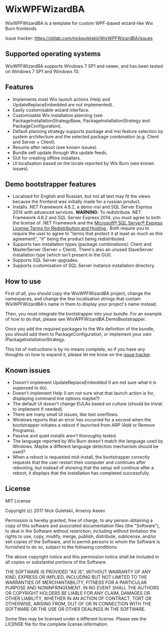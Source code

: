 # WixWPFWizardBA

WixWPFWizardBA is a template for custom WPF-based wizard-like Wix Burn frontends.

Issue tracker: https://gitlab.com/nickguletskii/WixWPFWizardBA/issues

## Supported operating systems

WixWPFWizardBA supports Windows 7 SP1 and newer, and has been tested on Windows 7 SP1 and Windows 10.

## Features

* Implements most Wix launch actions (Help and UpdateReplaceEmbedded are not implemented).
* Easily customisable wizard interface.
* Customisable Wix installation planning (see PackageInstallationStrategyBase, PackageInstallationStrategy and PackageConfiguration).
* Default planning strategy supports package and msi feature selection by system architecture and the selected package combination (e.g. Client and Server + Client).
* Resume after reboot (see known issues).
* Bundle self update through Wix update feeds.
* GUI for creating offline installers.
* UI localisation based on the locale reported by Wix Burn (see known issues).

## Demo bootstrapper features

* Localised for English and Russian, but not all text may fit the views because the frontend was initially made for a russian product.
* Installs .NET Framework 4.6.2, a demo msi and SQL Server Express 2014 with advanced services. **WARNING:** To redistribute .NET Framework 4.6.2 and SQL Server Express 2014, you must agree to both the license of .NET Framework and the [Microsoft® SQL Server® Express License Terms for Redistribution and Hosting
](https://www.microsoft.com/en-us/download/details.aspx?id=29693). Both require you to require the user to agree to "terms that protect it at least as much as this agreement", "it" being the product being redistributed.
* Supports two installation types (package combinations): Client and MasterServer (Server + Client). There's also an unused SlaveServer installation type (which isn't present in the GUI).
* Supports SQL Server upgrades.
* Supports customisation of SQL Server instance installation directory.

## How to use

First of all, you should copy the WixWPFWizardBA project, change the namespaces, and change the few localisation strings that contain WixWPFWizardBA's name in them to display your project's name instead.

Then, you must integrate the bootstrapper into your bundle. For an example of how to do that, please see WixWPFWizardBA.DemoBootstrapper.

Once you add the required packages to the Wix definition of the bundle, you should add them to PackageConfiguration, or implement your own IPackageInstallationStrategy.

This list of instructions is by no means complete, so if you have any thoughts on how to expand it, please let me know on the [issue tracker](https://gitlab.com/nickguletskii/WixWPFWizardBA/issues).

## Known issues

* Doesn't implement UpdateReplaceEmbedded (I am not sure what it is supposed to do).
* Doesn't implement Help (I am not sure what that launch action is for, displaying command line options maybe?)
* The default UI doesn't change EULAs based on culture (should be trivial to implement if needed).
* There are many small UI issues, like text overflows.
* Windows reports that an error has occurred for a second when the bootstrapper initiates a reboot if launched from ARP (Add or Remove Programs).
* Passive and quiet installs aren't thoroughly tested.
* The language reported by Wix Burn doesn't match the language used by Windows. Maybe a different language detection mechanism should be used?
* When a reboot is requested mid-install, the bootstrapper correctly requests that the user restart their computer and continues after rebooting, but instead of showing that the setup will continue after a reboot, it displays that the installation has completed successfully.

## License

MIT License

Copyright (c) 2017 Nick Guletskii, Arseniy Aseev

Permission is hereby granted, free of charge, to any person obtaining a copy
of this software and associated documentation files (the "Software"), to deal
in the Software without restriction, including without limitation the rights
to use, copy, modify, merge, publish, distribute, sublicense, and/or sell
copies of the Software, and to permit persons to whom the Software is
furnished to do so, subject to the following conditions:

The above copyright notice and this permission notice shall be included in all
copies or substantial portions of the Software.

THE SOFTWARE IS PROVIDED "AS IS", WITHOUT WARRANTY OF ANY KIND, EXPRESS OR
IMPLIED, INCLUDING BUT NOT LIMITED TO THE WARRANTIES OF MERCHANTABILITY,
FITNESS FOR A PARTICULAR PURPOSE AND NONINFRINGEMENT. IN NO EVENT SHALL THE
AUTHORS OR COPYRIGHT HOLDERS BE LIABLE FOR ANY CLAIM, DAMAGES OR OTHER
LIABILITY, WHETHER IN AN ACTION OF CONTRACT, TORT OR OTHERWISE, ARISING FROM,
OUT OF OR IN CONNECTION WITH THE SOFTWARE OR THE USE OR OTHER DEALINGS IN THE
SOFTWARE.

Some files may be licensed under a different license. Please see the LICENSE file for the complete license information.